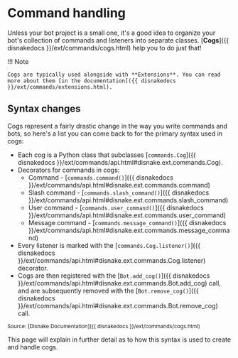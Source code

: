 # Command handling

Unless your bot project is a small one, it's a good idea to organize your bot's collection of commands and listeners into separate classes. [**Cogs**]({{ disnakedocs }}/ext/commands/cogs.html) help you to do just that!

!!! Note

    Cogs are typically used alongside with **Extensions**. You can read more about them [in the documentation]({{ disnakedocs }}/ext/commands/extensions.html).

## Syntax changes

Cogs represent a fairly drastic change in the way you write commands and bots, so here's a list you can come back to for the primary syntax used in cogs:

-   Each cog is a Python class that subclasses [`commands.Cog`]({{ disnakedocs }}/ext/commands/api.html#disnake.ext.commands.Cog).
-   Decorators for commands in cogs:
    -   Command - [`commands.command()`]({{ disnakedocs }}/ext/commands/api.html#disnake.ext.commands.command)
    -   Slash command - [`commands.slash_command()`]({{ disnakedocs }}/ext/commands/api.html#disnake.ext.commands.slash_command)
    -   User command - [`commands.user_command()`]({{ disnakedocs }}/ext/commands/api.html#disnake.ext.commands.user_command)
    -   Message command - [`commands.message_command()`]({{ disnakedocs }}/ext/commands/api.html#disnake.ext.commands.message_command)
-   Every listener is marked with the [`commands.Cog.listener()`]({{ disnakedocs }}/ext/commands/api.html#disnake.ext.commands.Cog.listener) decorator.
-   Cogs are then registered with the [`Bot.add_cog()`]({{ disnakedocs }}/ext/commands/api.html#disnake.ext.commands.Bot.add_cog) call, and are subsequently removed with the [`Bot.remove_cog()`]({{ disnakedocs }}/ext/commands/api.html#disnake.ext.commands.Bot.remove_cog) call.

<sup>Source: [Disnake Documentation]({{ disnakedocs }}/ext/commands/cogs.html)</sup>

This page will explain in further detail as to how this syntax is used to create and handle cogs.
